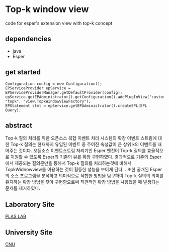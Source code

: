 # Top-k window view 
code for esper's extension view with top-k concept


## dependencies
* java
* Esper

## get started
```
Configuration config = new Configuration();
EPServiceProvider epService = EPServiceProviderManager.getDefaultProvider(config);
epService.getEPAdministrator().getConfiguration().addPlugInView("custom", "topk", "view.TopkWindowViewFactory");
EPStatement stmt = epService.getEPAdministrator().createEPL(EPL Query);
```

## abstract
Top-k 질의 처리를 위한 오픈소스 복합 이벤트 처리 시스템의 확장
 이벤트 스트림에 대한 Top-k 질의는 현재까지 유입된 이벤트 중 주어진 속성값이 큰 상위 k의 이벤트를 내어주는 것이다. 오픈소스 이벤트스트림 처리기인 Esper 엔진이 Top-k 질의를 효율적으로 지원할 수 있도록 Esper의 기존의 뷰를 확장 구현하였다. 결과적으로 기존의 Esper에서 제공되는 질의문만을 통해서  Top-k 질의를 처리하는것에 비해서 TopkWidnowview를 이용하는 것이 월등한 성능을 보이게 된다. . 또한 공개된 Esper의 소스 프로그램을 분석하고 의미적으로 적합한 방법을 탐구하여 Top-k 질의의 의미를 유지하는 확장 방법을 찾아 구현함으로써 직관적인 확장 방법을 사용했을 때 발생되는 문제를 제거하였다.

## Laboratory Site
[PLAS LAB](http://plas.cnu.ac.kr/)

## University Site
[CNU](http://computer.cnu.ac.kr/)
